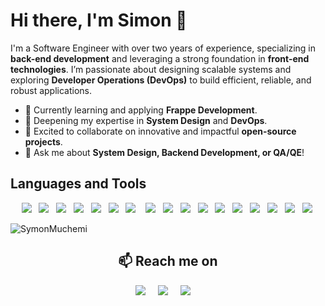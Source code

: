 # Hi there, I'm Simon 👋

I'm a Software Engineer with over two years of experience, specializing in **back-end development** and leveraging a strong foundation in **front-end technologies**. I’m passionate about designing scalable systems and exploring **Developer Operations (DevOps)** to build efficient, reliable, and robust applications.

- 🔭 Currently learning and applying **Frappe Development**.
- 🌱 Deepening my expertise in **System Design** and **DevOps**.  
- 👯 Excited to collaborate on innovative and impactful **open-source projects**.  
- 💬 Ask me about **System Design, Backend Development, or QA/QE**!  


## Languages and Tools

<p align="center">
  <img src="https://img.shields.io/badge/TypeScript-3178C6?style=for-the-badge&logo=typescript&logoColor=white" />&nbsp;&nbsp;
  <img src="https://img.shields.io/badge/Python-3776AB?style=for-the-badge&logo=python&logoColor=white" />&nbsp;&nbsp;
  <img src="https://img.shields.io/badge/MongoDB-47A248?style=for-the-badge&logo=mongodb&logoColor=white" />&nbsp;&nbsp;
  <img src="https://img.shields.io/badge/PostgreSQL-316192?style=for-the-badge&logo=postgresql&logoColor=white" />&nbsp;&nbsp;
  <img src="https://img.shields.io/badge/MySQL-4479A1?style=for-the-badge&logo=mysql&logoColor=white" />&nbsp;&nbsp;
  <img src="https://img.shields.io/badge/AWS-232F3E?style=for-the-badge&logo=amazonaws&logoColor=white" />&nbsp;&nbsp;
  <img src="https://img.shields.io/badge/Flask-000000?style=for-the-badge&logo=flask&logoColor=white" />&nbsp;&nbsp; 
<img src="https://img.shields.io/badge/Frappe%20Framework-0057FF?style=for-the-badge&logo=frappe&logoColor=white" />  
<img src="https://img.shields.io/badge/HTML5-E34F26?style=for-the-badge&logo=html5&logoColor=white" />  
<img src="https://img.shields.io/badge/CSS3-1572B6?&style=for-the-badge&logo=css3&logoColor=white" />  
<img src="https://img.shields.io/badge/GitHub-181717.svg?&style=for-the-badge&logo=github&logoColor=white" />  
<img src="https://img.shields.io/badge/Git-F05033.svg?&style=for-the-badge&logo=git&logoColor=white" />  
<img src="https://img.shields.io/badge/Java-ED8B00?style=for-the-badge&logo=openjdk&logoColor=white" />  
<img src="https://img.shields.io/badge/React-20232a.svg?style=for-the-badge&logo=react&logoColor=61DAFB" />  
<img src="https://img.shields.io/badge/Figma-F24E1E.svg?style=for-the-badge&logo=figma&logoColor=white" />  
<img src="https://img.shields.io/badge/Visual%20Studio%20Code-007ACC.svg?&style=for-the-badge&logo=visual-studio-code&logoColor=white" />  
<img src="https://img.shields.io/badge/Redis-DC382D?style=for-the-badge&logo=redis&logoColor=white" /> 

<p align="left"> <img src="https://komarev.com/ghpvc/?username=SymonMuchemi&label=Profile%20Views&color=430680&style=flat" alt="SymonMuchemi" /> </p>


<h2  align="center">📫 Reach me on</h2>
<p align="center">
  <a target="_blank"href="https://www.linkedin.com/in/symonmuchemi/"><img src="https://img.shields.io/badge/linkedin-%230077B5.svg?&style=for-the-badge&logo=linkedin&logoColor=white" /></a>&nbsp;&nbsp;&nbsp;&nbsp;
  <a target="_blank"href="https://twitter.com/SymonMuchemi"><img src="https://img.shields.io/badge/twitter-%231DA1F2.svg?&style=for-the-badge&logo=twitter&logoColor=white" /></a>&nbsp;&nbsp;&nbsp;&nbsp;
  <a href="mailto:muchemi.developer@gmail.com?subject=Hello%Muchemi,%20From%20Github"><img src="https://img.shields.io/badge/gmail-%23D14836.svg?&style=for-the-badge&logo=gmail&logoColor=white" /></a>&nbsp;&nbsp;&nbsp;&nbsp;
